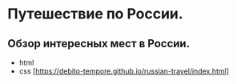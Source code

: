 # Путешествие по России.
## Обзор интересных мест в России.
* html
* css
[https://debito-tempore.github.io/russian-travel/index.html]